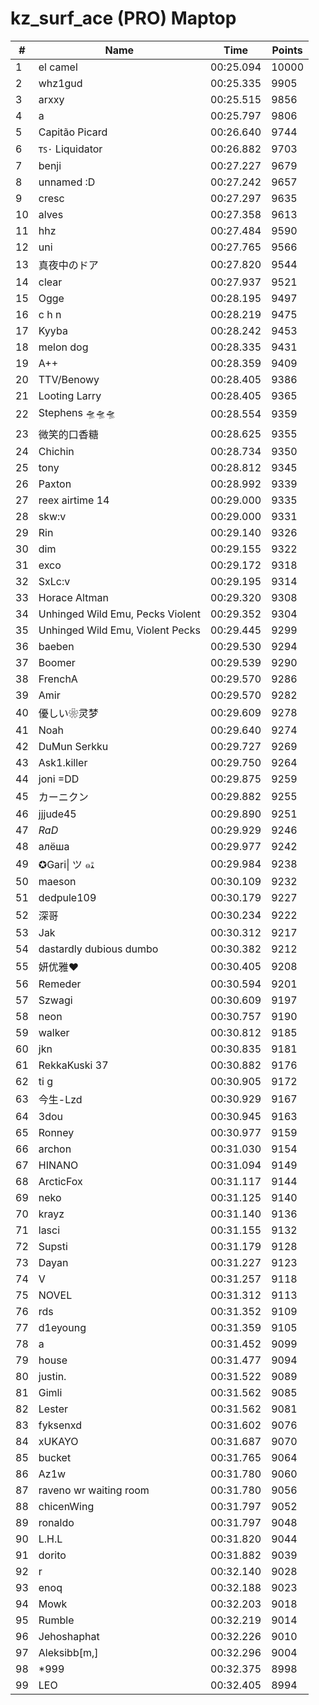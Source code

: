 # kz_surf_ace (PRO) Maptop

|  # | Name | Time | Points |
|-------------- | -------------- | -------------- | -------------- | 
| 1 | el camel | 00:25.094 | 10000 | 
| 2 | whz1gud | 00:25.335 | 9905 | 
| 3 | arxxy | 00:25.515 | 9856 | 
| 4 | a | 00:25.797 | 9806 | 
| 5 | Capitão Picard | 00:26.640 | 9744 | 
| 6 | ᴛꜱ٠ Liquidator | 00:26.882 | 9703 | 
| 7 | benji | 00:27.227 | 9679 | 
| 8 | unnamed :D | 00:27.242 | 9657 | 
| 9 | cresc | 00:27.297 | 9635 | 
| 10 | alves | 00:27.358 | 9613 | 
| 11 | hhz | 00:27.484 | 9590 | 
| 12 | uni | 00:27.765 | 9566 | 
| 13 | 真夜中のドア | 00:27.820 | 9544 | 
| 14 | clear | 00:27.937 | 9521 | 
| 15 | Ogge | 00:28.195 | 9497 | 
| 16 | c h n | 00:28.219 | 9475 | 
| 17 | Kyyba | 00:28.242 | 9453 | 
| 18 | melon dog | 00:28.335 | 9431 | 
| 19 | A++ | 00:28.359 | 9409 | 
| 20 | TTV/Benowy | 00:28.405 | 9386 | 
| 21 | Looting Larry | 00:28.405 | 9365 | 
| 22 | Stephens 🛸🛸🛸 | 00:28.554 | 9359 | 
| 23 | 微笑的口香糖 | 00:28.625 | 9355 | 
| 24 | Chichin | 00:28.734 | 9350 | 
| 25 | tony | 00:28.812 | 9345 | 
| 26 | Paxton | 00:28.992 | 9339 | 
| 27 | reex airtime 14 | 00:29.000 | 9335 | 
| 28 | skw:v | 00:29.000 | 9331 | 
| 29 | Rin | 00:29.140 | 9326 | 
| 30 | dim | 00:29.155 | 9322 | 
| 31 | exco | 00:29.172 | 9318 | 
| 32 | SxLc:v | 00:29.195 | 9314 | 
| 33 | Horace Altman | 00:29.320 | 9308 | 
| 34 | Unhinged Wild Emu, Pecks Violent | 00:29.352 | 9304 | 
| 35 | Unhinged Wild Emu, Violent Pecks | 00:29.445 | 9299 | 
| 36 | baeben | 00:29.530 | 9294 | 
| 37 | Boomer | 00:29.539 | 9290 | 
| 38 | FrenchA | 00:29.570 | 9286 | 
| 39 | Amir | 00:29.570 | 9282 | 
| 40 | 優しい❀灵梦 | 00:29.609 | 9278 | 
| 41 | Noah | 00:29.640 | 9274 | 
| 42 | DuMun Serkku | 00:29.727 | 9269 | 
| 43 | Ask1.killer | 00:29.750 | 9264 | 
| 44 | joni =DD | 00:29.875 | 9259 | 
| 45 | カーニクン | 00:29.882 | 9255 | 
| 46 | jjjude45 | 00:29.890 | 9251 | 
| 47 | _RaD_ | 00:29.929 | 9246 | 
| 48 | алёша | 00:29.977 | 9242 | 
| 49 | ✪Gari\| ツ ๑ﭥ | 00:29.984 | 9238 | 
| 50 | maeson | 00:30.109 | 9232 | 
| 51 | dedpule109 | 00:30.179 | 9227 | 
| 52 | 深哥 | 00:30.234 | 9222 | 
| 53 | Jak | 00:30.312 | 9217 | 
| 54 | dastardly dubious dumbo | 00:30.382 | 9212 | 
| 55 | 妍优雅♥ | 00:30.405 | 9208 | 
| 56 | Remeder | 00:30.594 | 9201 | 
| 57 | Szwagi | 00:30.609 | 9197 | 
| 58 | neon | 00:30.757 | 9190 | 
| 59 | walker | 00:30.812 | 9185 | 
| 60 | jkn | 00:30.835 | 9181 | 
| 61 | RekkaKuski 37 | 00:30.882 | 9176 | 
| 62 | ti g | 00:30.905 | 9172 | 
| 63 | 今生-Lzd | 00:30.929 | 9167 | 
| 64 | 3dou | 00:30.945 | 9163 | 
| 65 | Ronney | 00:30.977 | 9159 | 
| 66 | archon | 00:31.030 | 9154 | 
| 67 | HINANO | 00:31.094 | 9149 | 
| 68 | ArcticFox | 00:31.117 | 9144 | 
| 69 | neko | 00:31.125 | 9140 | 
| 70 | krayz | 00:31.140 | 9136 | 
| 71 | lasci | 00:31.155 | 9132 | 
| 72 | Supsti | 00:31.179 | 9128 | 
| 73 | Dayan | 00:31.227 | 9123 | 
| 74 | V | 00:31.257 | 9118 | 
| 75 | NOVEL | 00:31.312 | 9113 | 
| 76 | rds | 00:31.352 | 9109 | 
| 77 | d1eyoung | 00:31.359 | 9105 | 
| 78 | a | 00:31.452 | 9099 | 
| 79 | house | 00:31.477 | 9094 | 
| 80 | justin. | 00:31.522 | 9089 | 
| 81 | Gimli | 00:31.562 | 9085 | 
| 82 | Lester | 00:31.562 | 9081 | 
| 83 | fyksenxd | 00:31.602 | 9076 | 
| 84 | xUKAYO | 00:31.687 | 9070 | 
| 85 | bucket | 00:31.765 | 9064 | 
| 86 | Az1w | 00:31.780 | 9060 | 
| 87 | raveno wr waiting room | 00:31.780 | 9056 | 
| 88 | chicenWing | 00:31.797 | 9052 | 
| 89 | ronaldo | 00:31.797 | 9048 | 
| 90 | L.H.L | 00:31.820 | 9044 | 
| 91 | dorito | 00:31.882 | 9039 | 
| 92 | r | 00:32.140 | 9028 | 
| 93 | enoq | 00:32.188 | 9023 | 
| 94 | Mowk | 00:32.203 | 9018 | 
| 95 | Rumble | 00:32.219 | 9014 | 
| 96 | Jehoshaphat | 00:32.226 | 9010 | 
| 97 | Aleksibb[m,] | 00:32.296 | 9004 | 
| 98 | *999 | 00:32.375 | 8998 | 
| 99 | LEO | 00:32.405 | 8994 | 

